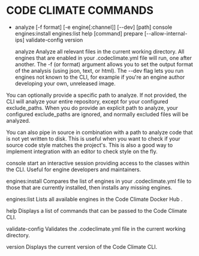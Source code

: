 # CODE CLIMATE COMMANDS
- analyze [-f format] [-e engine[:channel]] [--dev] [path]
    console
    engines:install
    engines:list
    help [command]
    prepare [--allow-internal-ips]
    validate-config
    version


    analyze Analyze all relevant files in the current working directory. All engines that are enabled in your .codeclimate.yml file will run, one after another. The -f (or format) argument allows you to set the output format of the analysis (using json, text, or html). The --dev flag lets you run engines not known to the CLI, for example if you're an engine author developing your own, unreleased image.

You can optionally provide a specific path to analyze. If not provided, the CLI will analyze your entire repository, except for your configured exclude_paths. When you do provide an explicit path to analyze, your configured exclude_paths are ignored, and normally excluded files will be analyzed.

You can also pipe in source in combination with a path to analyze code that is not yet written to disk. This is useful when you want to check if your source code style matches the project's. This is also a good way to implement integration with an editor to check style on the fly.

console start an interactive session providing access to the classes within the CLI. Useful for engine developers and maintainers.

engines:install Compares the list of engines in your .codeclimate.yml file to those that are currently installed, then installs any missing engines.

engines:list Lists all available engines in the Code Climate Docker Hub .

help Displays a list of commands that can be passed to the Code Climate CLI.

validate-config Validates the .codeclimate.yml file in the current working directory.

version Displays the current version of the Code Climate CLI.